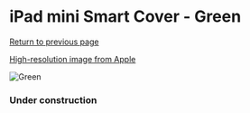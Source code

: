 # iPad mini Smart Cover - Green

[Return to previous page](/ipad_mini)

[High-resolution image from Apple](https://store.storeimages.cdn-apple.com/8756/as-images.apple.com/is/MF062?wid=4500&hei=4500&fmt=png)

<div style="width: 384px"><img src="/everyphone/MF062.png" alt="Green"></div>

### Under construction
